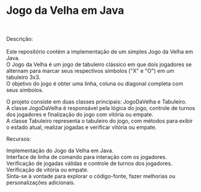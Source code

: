# Jogo da Velha em Java
<br>

Descrição:<br><br>
Este repositório contém a implementação de um simples Jogo da Velha em Java.<br> O Jogo da Velha é um jogo de tabuleiro clássico em que dois jogadores se alternam para marcar seus respectivos símbolos ("X" e "O") em um tabuleiro 3x3.<br> O objetivo do jogo é obter uma linha, coluna ou diagonal completa com seus símbolos. <br>

O projeto consiste em duas classes principais: JogoDaVelha e Tabuleiro.<br> A classe JogoDaVelha é responsável pela lógica do jogo, controle de turnos dos jogadores e finalização do jogo com vitória ou empate.<br> A classe Tabuleiro representa o tabuleiro do jogo, com métodos para exibir o estado atual, realizar jogadas e verificar vitória ou empate.<br>

Recursos:<br>

Implementação do Jogo da Velha em Java. <br>
Interface de linha de comando para interação com os jogadores.<br>
Verificação de jogadas válidas e controle de turnos dos jogadores.<br>
Verificação de vitória ou empate.<br>
Sinta-se à vontade para explorar o código-fonte, fazer melhorias ou personalizações adicionais.<br>
